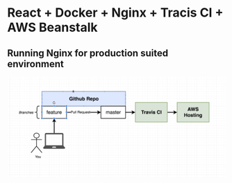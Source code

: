 # React + Docker + Nginx + Tracis CI + AWS Beanstalk 
## Running Nginx for production suited environment 

<img src="flow.png">

